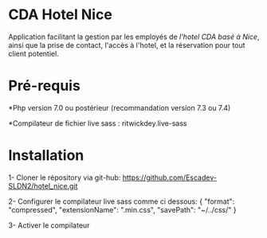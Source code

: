 # CDA Hotel Nice

Application facilitant la gestion par les employés de *l'hotel CDA basé à Nice*, ainsi que la prise de contact, l'accès à l'hotel, et la réservation pour tout client potentiel.


# Pré-requis

*Php version 7.0 ou postérieur (recommandation version 7.3 ou 7.4)

*Compilateur de fichier live sass : ritwickdey.live-sass

# Installation

1- Cloner le répository via git-hub:
	https://github.com/Escadev-SLDN2/hotel_nice.git

2- Configurer le compilateur live sass comme ci dessous:
    {
      "format": "compressed",
      "extensionName": ".min.css",
      "savePath": "~/../css/"
    }

3- Activer le compilateur 

